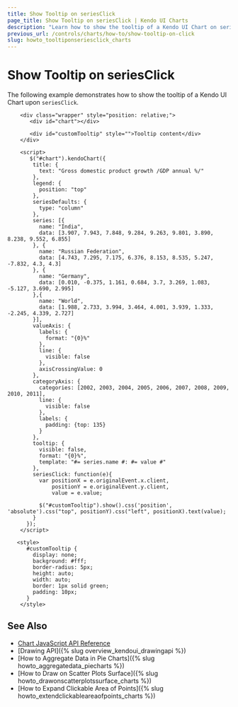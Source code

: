 ```yaml
---
title: Show Tooltip on seriesClick
page_title: Show Tooltip on seriesClick | Kendo UI Charts
description: "Learn how to show the tooltip of a Kendo UI Chart on seriesClick."
previous_url: /controls/charts/how-to/show-tooltip-on-click
slug: howto_tooltiponseriesclick_charts
---
```


# Show Tooltip on seriesClick

The following example demonstrates how to show the tooltip of a Kendo UI Chart upon `seriesClick`.

```dojo
    <div class="wrapper" style="position: relative;">
       <div id="chart"></div>

       <div id="customTooltip" style="">Tooltip content</div>
    </div>

    <script>
       $("#chart").kendoChart({
        title: {
          text: "Gross domestic product growth /GDP annual %/"
        },
        legend: {
          position: "top"
        },
        seriesDefaults: {
          type: "column"
        },
        series: [{
          name: "India",
          data: [3.907, 7.943, 7.848, 9.284, 9.263, 9.801, 3.890, 8.238, 9.552, 6.855]
        }, {
          name: "Russian Federation",
          data: [4.743, 7.295, 7.175, 6.376, 8.153, 8.535, 5.247, -7.832, 4.3, 4.3]
        }, {
          name: "Germany",
          data: [0.010, -0.375, 1.161, 0.684, 3.7, 3.269, 1.083, -5.127, 3.690, 2.995]
        },{
          name: "World",
          data: [1.988, 2.733, 3.994, 3.464, 4.001, 3.939, 1.333, -2.245, 4.339, 2.727]
        }],
        valueAxis: {
          labels: {
            format: "{0}%"
          },
          line: {
            visible: false
          },
          axisCrossingValue: 0
        },
        categoryAxis: {
          categories: [2002, 2003, 2004, 2005, 2006, 2007, 2008, 2009, 2010, 2011],
          line: {
            visible: false
          },
          labels: {
            padding: {top: 135}
          }
        },
        tooltip: {
          visible: false,
          format: "{0}%",
          template: "#= series.name #: #= value #"
        },
        seriesClick: function(e){
          var positionX = e.originalEvent.x.client,
              positionY = e.originalEvent.y.client,
              value = e.value;

          $("#customTooltip").show().css('position', 'absolute').css("top", positionY).css("left", positionX).text(value);
        }
      });
    </script>

   <style>
      #customTooltip {
        display: none;
        background: #fff;
        border-radius: 5px;
        height: auto;
        width: auto;
        border: 1px solid green;
        padding: 10px;
      }
    </style>

```

## See Also

* [Chart JavaScript API Reference](/api/javascript/dataviz/ui/chart)
* [Drawing API]({% slug overview_kendoui_drawingapi %})
* [How to Aggregate Data in Pie Charts]({% slug howto_aggregatedata_piecharts %})
* [How to Draw on Scatter Plots Surface]({% slug howto_drawonscatterplotssurface_charts %})
* [How to Expand Clickable Area of Points]({% slug howto_extendclickableareaofpoints_charts %})
